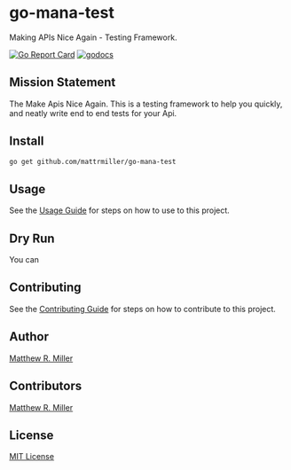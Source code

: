 # go-mana-test
Making APIs Nice Again - Testing Framework.

[![Go Report Card](https://goreportcard.com/badge/github.com/mattrmiller/go-mana-test)](https://goreportcard.com/report/github.com/mattrmiller/go-mana-test)
[![godocs](https://img.shields.io/badge/godocs-reference-blue.svg)](https://godoc.org/github.com/mattrmiller/go-mana-test)

## Mission Statement
The Make Apis Nice Again. This is a testing framework to help you quickly, and neatly write end to end tests for your Api.

## Install
```bash
go get github.com/mattrmiller/go-mana-test
```

## Usage
See the [Usage Guide](/USAGE.md) for steps on how to use to this project.

## Dry Run
You can

## Contributing
See the [Contributing Guide](/CONTRIBUTING.md) for steps on how to contribute to this project.

## Author
[Matthew R. Miller](https://github.com/mattrmiller)

## Contributors
[Matthew R. Miller](https://github.com/mattrmiller)

## License
[MIT License](LICENSE)
